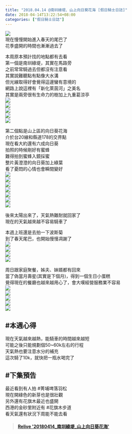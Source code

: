 ```yaml
---
title: "2018.04.14 @南圳綠堤、山上向日葵花海 [假日騎士日誌]"
date: 2018-04-14T13:22:54+08:00
categories: ["假日騎士日誌"]
---
```


<a href="https://www.strava.com/activities/1511343731" target="_blank"><img src="https://farm1.staticflickr.com/822/40597521875_b8c3284cd4.jpg"></a>  
現在慢慢開始進入春天的尾巴了  
花季盛開的時間也漸漸過去了  
<!--more-->
  
本周原本預計找的地點都有去看  
第一個是南圳綠堤，其實在馬路旁  
之前常常騎過去但都沒有注意看  
其實說難聽點有點像大水溝  
但光線取得好會覺得這邊蠻有意境的  
網路上說這裡有「新化萊茵河」之美名  
其實是兩旁很有生命力的樹加上九重葛涼亭  
![](https://farm1.staticflickr.com/819/26614746617_a673f6cda6.jpg)  
![](https://farm1.staticflickr.com/897/41485848451_318a37a087.jpg)  
![](https://farm1.staticflickr.com/822/41485842491_4854effef3.jpg)  
![](https://farm1.staticflickr.com/883/26614744397_40b59244ae.jpg)  
![](https://farm1.staticflickr.com/885/41485890431_0ff80e622a.jpg)  
  
第二個點是山上區的向日葵花海  
介於台20線和縣道178的交界點  
現在看大約還有六成向日葵  
拍照的時候剛好有蜜蜂  
難得拍到蜜蜂入鏡採蜜  
整片黃澄澄的向日葵加上綠葉  
看了憂悶的心情也會瞬間變好  
![](https://farm1.staticflickr.com/885/26614761557_c1aeb60444.jpg)  
![](https://farm1.staticflickr.com/869/39677699680_4a2836ed27.jpg)  
![](https://farm1.staticflickr.com/898/26614759237_2f8fe55ba7.jpg)  
![](https://farm1.staticflickr.com/895/41444119702_77924f761e.jpg)  
![](https://farm1.staticflickr.com/873/41444117352_8c65e63143.jpg)  
![](https://farm1.staticflickr.com/813/41444115012_d4230482ca.jpg)  
![](https://farm1.staticflickr.com/816/41444112512_0205bb75d1.jpg)  
  
後來太陽出來了，天氣熱難耐就回家了  
現在的天氣越來越不容易騎車了  
  
本週上班還是去拍一下波斯菊  
到了春天尾巴，也開始慢慢凋謝了  
![](https://farm1.staticflickr.com/868/40592760155_e12e8f6358.jpg)  
![](https://farm1.staticflickr.com/873/40592756745_b81e32a34c.jpg)  
![](https://farm1.staticflickr.com/883/26614749277_02e45f185e.jpg)  
![](https://farm1.staticflickr.com/788/27614550448_6af3804f29.jpg)  

周日跟家庭聚餐，姊夫、妹婿都有回來  
當了偽當月壽星(其實是下個月)，得到一個生日小蛋糕  
覺得現在的餐廳也越來越用心了，會大嘆經營服務業不容易  
![](https://farm1.staticflickr.com/901/26614748627_205f59f082.jpg)  
![](https://farm1.staticflickr.com/813/26614748497_8e622d3ed1.jpg)  
![](https://farm1.staticflickr.com/872/26614748267_07e1e5159a.jpg)  
![](https://farm1.staticflickr.com/875/41485855361_8451069f84.jpg)  
![](https://farm1.staticflickr.com/864/41485854201_7c553d8888.jpg)  


## #本週心得  
現在天氣越來越熱，能騎車的時間越來越短  
可能之後只能規劃個50~60k左右的行程  
天氣熱也要注意水分的補充  
這次騎了10k，就快把一瓶水喝完了  
  
## #下集預告  
最近看到有人拍 #菁埔埤落羽松  
現在開綠色的新芽也是很壯觀  
另外還有花旗木最近也盛開  
西港的金砂里附近有 #花旗木步道  
看天氣還有狀況下周能不能去看  

<blockquote class="embedly-card" data-card-controls="0" data-card-key="f1631a41cb254ca5b035dc5747a5bd75"><h4><a href="https://www.relive.cc/view/1511343731?r=embed-site">Relive '20180414_南圳綠堤_山上向日葵花海'</a></h4></blockquote><script async src="//cdn.embedly.com/widgets/platform.js" charset="UTF-8"></script>